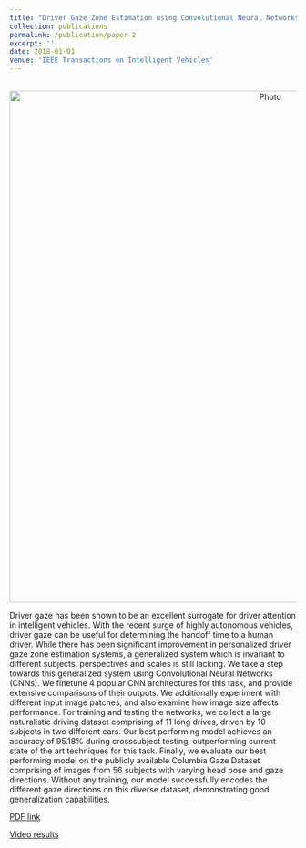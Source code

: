 ```yaml
---
title: "Driver Gaze Zone Estimation using Convolutional Neural Networks: A General Framework and Ablative Analysis"
collection: publications
permalink: /publication/paper-2
excerpt: ''
date: 2018-01-01
venue: 'IEEE Transactions on Intelligent Vehicles'
---
```

<p align="center">
  <img src="https://arangesh.github.io/images/paper-2-im.png?raw=true" alt="Photo" style="width: 900px;"/> 
</p>

Driver gaze has been shown to be an excellent surrogate for driver attention in intelligent vehicles. With the recent surge of highly autonomous vehicles, driver gaze can be useful for determining the handoff time to a human driver. While there has been significant improvement in personalized driver gaze zone estimation systems, a generalized system which is invariant to different subjects, perspectives and scales is still lacking. We take a step towards this generalized system using Convolutional Neural Networks (CNNs). We finetune 4 popular CNN architectures for this task, and provide extensive comparisons of their outputs. We additionally experiment with different input image patches, and also examine how image size affects performance. For training and testing the networks, we collect a large naturalistic driving dataset comprising of 11 long drives, driven by 10 subjects in two different cars. Our best performing model achieves an accuracy of 95.18% during crosssubject testing, outperforming current state of the art techniques for this task. Finally, we evaluate our best performing model on the publicly available Columbia Gaze Dataset comprising of images from 56 subjects with varying head pose and gaze directions. Without any training, our model successfully encodes the different gaze directions on this diverse dataset, demonstrating good generalization capabilities.

[PDF link](http://cvrr.ucsd.edu/publications/2018/sourabh_gaze_zone.pdf)

[Video results](https://www.youtube.com/watch?v=ZjzoDL_2CbU&list=PLUebh5NWCQUaPmdZIGE508Bhh6AjwID8R&index=1&t=0s)
